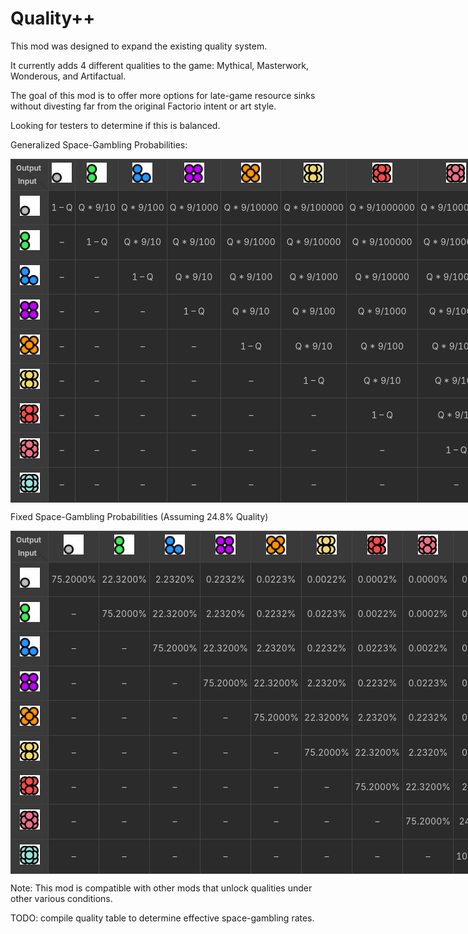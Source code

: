 # Quality++

This mod was designed to expand the existing quality system. 

It currently adds 4 different qualities to the game: Mythical, Masterwork, Wonderous, and Artifactual. 

The goal of this mod is to offer more options for late-game resource sinks without divesting far from the original Factorio intent or art style. 

Looking for testers to determine if this is balanced. 

Generalized Space-Gambling Probabilities:


<table class="wikitable" style="
    border-collapse: collapse;
    text-align: center;
    background-color: #2b2b2b;
    color: #c1c1c1;
    line-height: 1.6;
    table-layout:fixed;
    width:1150px;
    max-width: 1150px;
    align-items: center;
    justify-contents: center;
    white-space: nowrap; 
    overflow: hidden; 
    text-overflow: ellipsis;
">
  <thead>
    <tr>
      <!-- top-left corner with diagonal and labels -->
      <th style="
          width: auto;
          background: linear-gradient(
            to top right,
            #3a3a3a 49%,
            #2b2b2b 50%,
            #3a3a3a 51%
          );
          border: 1px solid #444444;
          vertical-align: middle;
          align-items: center;
          justify-contents: center;
          position: relative;
        ">
        <div style="margin-right:0.25em; text-align:right; font-size:0.85em; padding:1px;">Output</div>
        <div style="margin-left:0.25em; text-align:left;  font-size:0.85em; padding:1px;">Input</div>
      </th>
      <th style="border:1px solid #444444; background-color:#3a3a3a; padding:1px; vertical-align: middle; text-align: center;">
        <img src="./graphics/std-qualities/normal.png" width="32" height="32" alt="Normal" />
      </th>
      <th style="border:1px solid #444444; background-color:#3a3a3a; padding:1px; vertical-align: middle; text-align: center;">
        <img src="./graphics/std-qualities/uncommon.png" width="32" height="32" alt="Uncommon" />
      </th>
      <th style="border:1px solid #444444; background-color:#3a3a3a; padding:1px; vertical-align: middle; text-align: center;">
        <img src="./graphics/std-qualities/rare.png" width="32" height="32" alt="Rare" />
      </th>
      <th style="border:1px solid #444444; background-color:#3a3a3a; padding:1px; vertical-align: middle; text-align: center;">
        <img src="./graphics/std-qualities/epic.png" width="32" height="32" alt="Epic" />
      </th>
      <th style="border:1px solid #444444; background-color:#3a3a3a; padding:1px; vertical-align: middle; text-align: center;">
        <img src="./graphics/std-qualities/legendary.png" width="32" height="32" alt="Legendary" />
      </th>
      <th style="border:1px solid #444444; background-color:#3a3a3a; padding:1px; vertical-align: middle; text-align: center;">
        <img src="./graphics/icons/quality-mythical.png" width="32" height="32" alt="Mythical" />
      </th>
      <th style="border:1px solid #444444; background-color:#3a3a3a; padding:1px; vertical-align: middle; text-align: center;">
        <img src="./graphics/icons/quality-masterwork.png" width="32" height="32" alt="Masterwork" />
      </th>
      <th style="border:1px solid #444444; background-color:#3a3a3a; padding:1px; vertical-align: middle; text-align: center;">
        <img src="./graphics/icons/quality-wonderous.png" width="32" height="32" alt="Wonderous" />
      </th>
      <th style="border:1px solid #444444; background-color:#3a3a3a; padding:1px; vertical-align: middle; text-align: center;">
        <img src="./graphics/icons/quality-artifactual.png" width="32" height="32" alt="Artifactual" />
      </th>
    </tr>
  </thead>
  <tbody>    <tr>
      <th style="border:1px solid #444444; background-color:#3a3a3a; padding:8px; vertical-align: middle; text-align: center;">
        <img src="./graphics/std-qualities/normal.png" width="32" height="32" alt="Normal"  />
      </th>
        <td style="border:1px solid #444444; padding:4px; white-space: nowrap; overflow: hidden; text-overflow: ellipsis; ">1 – Q</td>
        <td style="border:1px solid #444444; padding:4px; white-space: nowrap; overflow: hidden; text-overflow: ellipsis; ">Q * 9/10</td>
        <td style="border:1px solid #444444; padding:4px; white-space: nowrap; overflow: hidden; text-overflow: ellipsis; ">Q * 9/100</td>
        <td style="border:1px solid #444444; padding:4px; white-space: nowrap; overflow: hidden; text-overflow: ellipsis; ">Q * 9/1000</td>
        <td style="border:1px solid #444444; padding:4px; white-space: nowrap; overflow: hidden; text-overflow: ellipsis; ">Q * 9/10000</td>
        <td style="border:1px solid #444444; padding:4px; white-space: nowrap; overflow: hidden; text-overflow: ellipsis; ">Q * 9/100000</td>
        <td style="border:1px solid #444444; padding:4px; white-space: nowrap; overflow: hidden; text-overflow: ellipsis; ">Q * 9/1000000</td>
        <td style="border:1px solid #444444; padding:4px; white-space: nowrap; overflow: hidden; text-overflow: ellipsis; ">Q * 9/10000000</td>
        <td style="border:1px solid #444444; padding:4px; white-space: nowrap; overflow: hidden; text-overflow: ellipsis; ">Q * 1/10000000</td>    </tr>    <tr>
      <th style="border:1px solid #444444; background-color:#3a3a3a; padding:8px; vertical-align: middle; text-align: center;">
        <img src="./graphics/std-qualities/uncommon.png" width="32" height="32" alt="Uncommon"  />
      </th>
        <td style="border:1px solid #444444; padding:4px; white-space: nowrap; overflow: hidden; text-overflow: ellipsis; ">–</td>
        <td style="border:1px solid #444444; padding:4px; white-space: nowrap; overflow: hidden; text-overflow: ellipsis; ">1 – Q</td>
        <td style="border:1px solid #444444; padding:4px; white-space: nowrap; overflow: hidden; text-overflow: ellipsis; ">Q * 9/10</td>
        <td style="border:1px solid #444444; padding:4px; white-space: nowrap; overflow: hidden; text-overflow: ellipsis; ">Q * 9/100</td>
        <td style="border:1px solid #444444; padding:4px; white-space: nowrap; overflow: hidden; text-overflow: ellipsis; ">Q * 9/1000</td>
        <td style="border:1px solid #444444; padding:4px; white-space: nowrap; overflow: hidden; text-overflow: ellipsis; ">Q * 9/10000</td>
        <td style="border:1px solid #444444; padding:4px; white-space: nowrap; overflow: hidden; text-overflow: ellipsis; ">Q * 9/100000</td>
        <td style="border:1px solid #444444; padding:4px; white-space: nowrap; overflow: hidden; text-overflow: ellipsis; ">Q * 9/1000000</td>
        <td style="border:1px solid #444444; padding:4px; white-space: nowrap; overflow: hidden; text-overflow: ellipsis; ">Q * 1/1000000</td>    </tr>    <tr>
      <th style="border:1px solid #444444; background-color:#3a3a3a; padding:8px; vertical-align: middle; text-align: center;">
        <img src="./graphics/std-qualities/rare.png" width="32" height="32" alt="Rare"  />
      </th>
        <td style="border:1px solid #444444; padding:4px; white-space: nowrap; overflow: hidden; text-overflow: ellipsis; ">–</td>
        <td style="border:1px solid #444444; padding:4px; white-space: nowrap; overflow: hidden; text-overflow: ellipsis; ">–</td>
        <td style="border:1px solid #444444; padding:4px; white-space: nowrap; overflow: hidden; text-overflow: ellipsis; ">1 – Q</td>
        <td style="border:1px solid #444444; padding:4px; white-space: nowrap; overflow: hidden; text-overflow: ellipsis; ">Q * 9/10</td>
        <td style="border:1px solid #444444; padding:4px; white-space: nowrap; overflow: hidden; text-overflow: ellipsis; ">Q * 9/100</td>
        <td style="border:1px solid #444444; padding:4px; white-space: nowrap; overflow: hidden; text-overflow: ellipsis; ">Q * 9/1000</td>
        <td style="border:1px solid #444444; padding:4px; white-space: nowrap; overflow: hidden; text-overflow: ellipsis; ">Q * 9/10000</td>
        <td style="border:1px solid #444444; padding:4px; white-space: nowrap; overflow: hidden; text-overflow: ellipsis; ">Q * 9/100000</td>
        <td style="border:1px solid #444444; padding:4px; white-space: nowrap; overflow: hidden; text-overflow: ellipsis; ">Q * 1/100000</td>    </tr>    <tr>
      <th style="border:1px solid #444444; background-color:#3a3a3a; padding:8px; vertical-align: middle; text-align: center;">
        <img src="./graphics/std-qualities/epic.png" width="32" height="32" alt="Epic"  />
      </th>
        <td style="border:1px solid #444444; padding:4px; white-space: nowrap; overflow: hidden; text-overflow: ellipsis; ">–</td>
        <td style="border:1px solid #444444; padding:4px; white-space: nowrap; overflow: hidden; text-overflow: ellipsis; ">–</td>
        <td style="border:1px solid #444444; padding:4px; white-space: nowrap; overflow: hidden; text-overflow: ellipsis; ">–</td>
        <td style="border:1px solid #444444; padding:4px; white-space: nowrap; overflow: hidden; text-overflow: ellipsis; ">1 – Q</td>
        <td style="border:1px solid #444444; padding:4px; white-space: nowrap; overflow: hidden; text-overflow: ellipsis; ">Q * 9/10</td>
        <td style="border:1px solid #444444; padding:4px; white-space: nowrap; overflow: hidden; text-overflow: ellipsis; ">Q * 9/100</td>
        <td style="border:1px solid #444444; padding:4px; white-space: nowrap; overflow: hidden; text-overflow: ellipsis; ">Q * 9/1000</td>
        <td style="border:1px solid #444444; padding:4px; white-space: nowrap; overflow: hidden; text-overflow: ellipsis; ">Q * 9/10000</td>
        <td style="border:1px solid #444444; padding:4px; white-space: nowrap; overflow: hidden; text-overflow: ellipsis; ">Q * 1/10000</td>    </tr>    <tr>
      <th style="border:1px solid #444444; background-color:#3a3a3a; padding:8px; vertical-align: middle; text-align: center;">
        <img src="./graphics/std-qualities/legendary.png" width="32" height="32" alt="Legendary"  />
      </th>
        <td style="border:1px solid #444444; padding:4px; white-space: nowrap; overflow: hidden; text-overflow: ellipsis; ">–</td>
        <td style="border:1px solid #444444; padding:4px; white-space: nowrap; overflow: hidden; text-overflow: ellipsis; ">–</td>
        <td style="border:1px solid #444444; padding:4px; white-space: nowrap; overflow: hidden; text-overflow: ellipsis; ">–</td>
        <td style="border:1px solid #444444; padding:4px; white-space: nowrap; overflow: hidden; text-overflow: ellipsis; ">–</td>
        <td style="border:1px solid #444444; padding:4px; white-space: nowrap; overflow: hidden; text-overflow: ellipsis; ">1 – Q</td>
        <td style="border:1px solid #444444; padding:4px; white-space: nowrap; overflow: hidden; text-overflow: ellipsis; ">Q * 9/10</td>
        <td style="border:1px solid #444444; padding:4px; white-space: nowrap; overflow: hidden; text-overflow: ellipsis; ">Q * 9/100</td>
        <td style="border:1px solid #444444; padding:4px; white-space: nowrap; overflow: hidden; text-overflow: ellipsis; ">Q * 9/1000</td>
        <td style="border:1px solid #444444; padding:4px; white-space: nowrap; overflow: hidden; text-overflow: ellipsis; ">Q * 1/1000</td>    </tr>    <tr>
      <th style="border:1px solid #444444; background-color:#3a3a3a; padding:8px; vertical-align: middle; text-align: center;">
        <img src="./graphics/icons/quality-mythical.png" width="32" height="32" alt="Mythical"  />
      </th>
        <td style="border:1px solid #444444; padding:4px; white-space: nowrap; overflow: hidden; text-overflow: ellipsis; ">–</td>
        <td style="border:1px solid #444444; padding:4px; white-space: nowrap; overflow: hidden; text-overflow: ellipsis; ">–</td>
        <td style="border:1px solid #444444; padding:4px; white-space: nowrap; overflow: hidden; text-overflow: ellipsis; ">–</td>
        <td style="border:1px solid #444444; padding:4px; white-space: nowrap; overflow: hidden; text-overflow: ellipsis; ">–</td>
        <td style="border:1px solid #444444; padding:4px; white-space: nowrap; overflow: hidden; text-overflow: ellipsis; ">–</td>
        <td style="border:1px solid #444444; padding:4px; white-space: nowrap; overflow: hidden; text-overflow: ellipsis; ">1 – Q</td>
        <td style="border:1px solid #444444; padding:4px; white-space: nowrap; overflow: hidden; text-overflow: ellipsis; ">Q * 9/10</td>
        <td style="border:1px solid #444444; padding:4px; white-space: nowrap; overflow: hidden; text-overflow: ellipsis; ">Q * 9/100</td>
        <td style="border:1px solid #444444; padding:4px; white-space: nowrap; overflow: hidden; text-overflow: ellipsis; ">Q * 1/100</td>    </tr>    <tr>
      <th style="border:1px solid #444444; background-color:#3a3a3a; padding:8px; vertical-align: middle; text-align: center;">
        <img src="./graphics/icons/quality-masterwork.png" width="32" height="32" alt="Masterwork"  />
      </th>
        <td style="border:1px solid #444444; padding:4px; white-space: nowrap; overflow: hidden; text-overflow: ellipsis; ">–</td>
        <td style="border:1px solid #444444; padding:4px; white-space: nowrap; overflow: hidden; text-overflow: ellipsis; ">–</td>
        <td style="border:1px solid #444444; padding:4px; white-space: nowrap; overflow: hidden; text-overflow: ellipsis; ">–</td>
        <td style="border:1px solid #444444; padding:4px; white-space: nowrap; overflow: hidden; text-overflow: ellipsis; ">–</td>
        <td style="border:1px solid #444444; padding:4px; white-space: nowrap; overflow: hidden; text-overflow: ellipsis; ">–</td>
        <td style="border:1px solid #444444; padding:4px; white-space: nowrap; overflow: hidden; text-overflow: ellipsis; ">–</td>
        <td style="border:1px solid #444444; padding:4px; white-space: nowrap; overflow: hidden; text-overflow: ellipsis; ">1 – Q</td>
        <td style="border:1px solid #444444; padding:4px; white-space: nowrap; overflow: hidden; text-overflow: ellipsis; ">Q * 9/10</td>
        <td style="border:1px solid #444444; padding:4px; white-space: nowrap; overflow: hidden; text-overflow: ellipsis; ">Q * 1/10</td>    </tr>    <tr>
      <th style="border:1px solid #444444; background-color:#3a3a3a; padding:8px; vertical-align: middle; text-align: center;">
        <img src="./graphics/icons/quality-wonderous.png" width="32" height="32" alt="Wonderous"  />
      </th>
        <td style="border:1px solid #444444; padding:4px; white-space: nowrap; overflow: hidden; text-overflow: ellipsis; ">–</td>
        <td style="border:1px solid #444444; padding:4px; white-space: nowrap; overflow: hidden; text-overflow: ellipsis; ">–</td>
        <td style="border:1px solid #444444; padding:4px; white-space: nowrap; overflow: hidden; text-overflow: ellipsis; ">–</td>
        <td style="border:1px solid #444444; padding:4px; white-space: nowrap; overflow: hidden; text-overflow: ellipsis; ">–</td>
        <td style="border:1px solid #444444; padding:4px; white-space: nowrap; overflow: hidden; text-overflow: ellipsis; ">–</td>
        <td style="border:1px solid #444444; padding:4px; white-space: nowrap; overflow: hidden; text-overflow: ellipsis; ">–</td>
        <td style="border:1px solid #444444; padding:4px; white-space: nowrap; overflow: hidden; text-overflow: ellipsis; ">–</td>
        <td style="border:1px solid #444444; padding:4px; white-space: nowrap; overflow: hidden; text-overflow: ellipsis; ">1 – Q</td>
        <td style="border:1px solid #444444; padding:4px; white-space: nowrap; overflow: hidden; text-overflow: ellipsis; ">Q</td>    </tr>    <tr>
      <th style="border:1px solid #444444; background-color:#3a3a3a; padding:8px; vertical-align: middle; text-align: center;">
        <img src="./graphics/icons/quality-artifactual.png" width="32" height="32" alt="Artifactual"  />
      </th>
        <td style="border:1px solid #444444; padding:4px; white-space: nowrap; overflow: hidden; text-overflow: ellipsis; ">–</td>
        <td style="border:1px solid #444444; padding:4px; white-space: nowrap; overflow: hidden; text-overflow: ellipsis; ">–</td>
        <td style="border:1px solid #444444; padding:4px; white-space: nowrap; overflow: hidden; text-overflow: ellipsis; ">–</td>
        <td style="border:1px solid #444444; padding:4px; white-space: nowrap; overflow: hidden; text-overflow: ellipsis; ">–</td>
        <td style="border:1px solid #444444; padding:4px; white-space: nowrap; overflow: hidden; text-overflow: ellipsis; ">–</td>
        <td style="border:1px solid #444444; padding:4px; white-space: nowrap; overflow: hidden; text-overflow: ellipsis; ">–</td>
        <td style="border:1px solid #444444; padding:4px; white-space: nowrap; overflow: hidden; text-overflow: ellipsis; ">–</td>
        <td style="border:1px solid #444444; padding:4px; white-space: nowrap; overflow: hidden; text-overflow: ellipsis; ">–</td>
        <td style="border:1px solid #444444; padding:4px; white-space: nowrap; overflow: hidden; text-overflow: ellipsis; ">1</td>    </tr>
  </tbody>
</table>    </tr>    </tr>


Fixed Space-Gambling Probabilities (Assuming 24.8% Quality)

<table class="wikitable" style="
    border-collapse: collapse;
    text-align: center;
    background-color: #2b2b2b;
    color: #c1c1c1;
    line-height: 1.6;
    table-layout:fixed;
    width:1150px;
    max-width: 1150px;
    align-items: center;
    justify-contents: center;
    white-space: nowrap; 
    overflow: hidden; 
    text-overflow: ellipsis;
">
  <thead>
    <tr>
      <!-- top-left corner with diagonal and labels -->
      <th style="
          width: auto;
          background: linear-gradient(
            to top right,
            #3a3a3a 49%,
            #2b2b2b 50%,
            #3a3a3a 51%
          );
          border: 1px solid #444444;
          vertical-align: middle;
          position: relative;
          align-items: center;
          justify-contents: center;
        ">
        <div style="margin-right:0.25em; text-align:right; font-size:0.85em; padding:1px;">Output</div>
        <div style="margin-left:0.25em; text-align:left;  font-size:0.85em; padding:1px;">Input</div>
      </th>
      <th style="border:1px solid #444444; background-color:#3a3a3a; padding:1px; vertical-align: middle; text-align: center;">
        <img src="./graphics/std-qualities/normal.png" width="32" height="32" alt="Normal" />
      </th>
      <th style="border:1px solid #444444; background-color:#3a3a3a; padding:1px; vertical-align: middle; text-align: center;">
        <img src="./graphics/std-qualities/uncommon.png" width="32" height="32" alt="Uncommon" />
      </th>
      <th style="border:1px solid #444444; background-color:#3a3a3a; padding:1px; vertical-align: middle; text-align: center;">
        <img src="./graphics/std-qualities/rare.png" width="32" height="32" alt="Rare" />
      </th>
      <th style="border:1px solid #444444; background-color:#3a3a3a; padding:1px; vertical-align: middle; text-align: center;">
        <img src="./graphics/std-qualities/epic.png" width="32" height="32" alt="Epic" />
      </th>
      <th style="border:1px solid #444444; background-color:#3a3a3a; padding:1px; vertical-align: middle; text-align: center;">
        <img src="./graphics/std-qualities/legendary.png" width="32" height="32" alt="Legendary" />
      </th>
      <th style="border:1px solid #444444; background-color:#3a3a3a; padding:1px; vertical-align: middle; text-align: center;">
        <img src="./graphics/icons/quality-mythical.png" width="32" height="32" alt="Mythical" />
      </th>
      <th style="border:1px solid #444444; background-color:#3a3a3a; padding:1px; vertical-align: middle; text-align: center;">
        <img src="./graphics/icons/quality-masterwork.png" width="32" height="32" alt="Masterwork" />
      </th>
      <th style="border:1px solid #444444; background-color:#3a3a3a; padding:1px; vertical-align: middle; text-align: center;">
        <img src="./graphics/icons/quality-wonderous.png" width="32" height="32" alt="Wonderous" />
      </th>
      <th style="border:1px solid #444444; background-color:#3a3a3a; padding:1px; vertical-align: middle; text-align: center;">
        <img src="./graphics/icons/quality-artifactual.png" width="32" height="32" alt="Artifactual" />
      </th>
    </tr>
  </thead>
  <tbody>    <tr>
      <th style="border:1px solid #444444; background-color:#3a3a3a; padding:8px; vertical-align: middle; text-align: center;">
        <img src="./graphics/std-qualities/normal.png" width="32" height="32" alt="Normal" />
      </th>
      <td style="border:1px solid #444444; padding:4px; white-space: nowrap; overflow: hidden; text-overflow: ellipsis;">75.2000%</td>
      <td style="border:1px solid #444444; padding:4px; white-space: nowrap; overflow: hidden; text-overflow: ellipsis;">22.3200%</td>
      <td style="border:1px solid #444444; padding:4px; white-space: nowrap; overflow: hidden; text-overflow: ellipsis;">2.2320%</td>
      <td style="border:1px solid #444444; padding:4px; white-space: nowrap; overflow: hidden; text-overflow: ellipsis;">0.2232%</td>
      <td style="border:1px solid #444444; padding:4px; white-space: nowrap; overflow: hidden; text-overflow: ellipsis;">0.0223%</td>
      <td style="border:1px solid #444444; padding:4px; white-space: nowrap; overflow: hidden; text-overflow: ellipsis;">0.0022%</td>
      <td style="border:1px solid #444444; padding:4px; white-space: nowrap; overflow: hidden; text-overflow: ellipsis;">0.0002%</td>
      <td style="border:1px solid #444444; padding:4px; white-space: nowrap; overflow: hidden; text-overflow: ellipsis;">0.0000%</td>
      <td style="border:1px solid #444444; padding:4px; white-space: nowrap; overflow: hidden; text-overflow: ellipsis;">0.0000%</td>    </tr>    <tr>
      <th style="border:1px solid #444444; background-color:#3a3a3a; padding:8px; vertical-align: middle; text-align: center;">
        <img src="./graphics/std-qualities/uncommon.png" width="32" height="32" alt="Uncommon" />
      </th>
      <td style="border:1px solid #444444; padding:4px; white-space: nowrap; overflow: hidden; text-overflow: ellipsis;">–</td>
      <td style="border:1px solid #444444; padding:4px; white-space: nowrap; overflow: hidden; text-overflow: ellipsis;">75.2000%</td>
      <td style="border:1px solid #444444; padding:4px; white-space: nowrap; overflow: hidden; text-overflow: ellipsis;">22.3200%</td>
      <td style="border:1px solid #444444; padding:4px; white-space: nowrap; overflow: hidden; text-overflow: ellipsis;">2.2320%</td>
      <td style="border:1px solid #444444; padding:4px; white-space: nowrap; overflow: hidden; text-overflow: ellipsis;">0.2232%</td>
      <td style="border:1px solid #444444; padding:4px; white-space: nowrap; overflow: hidden; text-overflow: ellipsis;">0.0223%</td>
      <td style="border:1px solid #444444; padding:4px; white-space: nowrap; overflow: hidden; text-overflow: ellipsis;">0.0022%</td>
      <td style="border:1px solid #444444; padding:4px; white-space: nowrap; overflow: hidden; text-overflow: ellipsis;">0.0002%</td>
      <td style="border:1px solid #444444; padding:4px; white-space: nowrap; overflow: hidden; text-overflow: ellipsis;">0.0000%</td>    </tr>    <tr>
      <th style="border:1px solid #444444; background-color:#3a3a3a; padding:8px; vertical-align: middle; text-align: center;">
        <img src="./graphics/std-qualities/rare.png" width="32" height="32" alt="Rare" />
      </th>
      <td style="border:1px solid #444444; padding:4px; white-space: nowrap; overflow: hidden; text-overflow: ellipsis;">–</td>
      <td style="border:1px solid #444444; padding:4px; white-space: nowrap; overflow: hidden; text-overflow: ellipsis;">–</td>
      <td style="border:1px solid #444444; padding:4px; white-space: nowrap; overflow: hidden; text-overflow: ellipsis;">75.2000%</td>
      <td style="border:1px solid #444444; padding:4px; white-space: nowrap; overflow: hidden; text-overflow: ellipsis;">22.3200%</td>
      <td style="border:1px solid #444444; padding:4px; white-space: nowrap; overflow: hidden; text-overflow: ellipsis;">2.2320%</td>
      <td style="border:1px solid #444444; padding:4px; white-space: nowrap; overflow: hidden; text-overflow: ellipsis;">0.2232%</td>
      <td style="border:1px solid #444444; padding:4px; white-space: nowrap; overflow: hidden; text-overflow: ellipsis;">0.0223%</td>
      <td style="border:1px solid #444444; padding:4px; white-space: nowrap; overflow: hidden; text-overflow: ellipsis;">0.0022%</td>
      <td style="border:1px solid #444444; padding:4px; white-space: nowrap; overflow: hidden; text-overflow: ellipsis;">0.0002%</td>    </tr>    <tr>
      <th style="border:1px solid #444444; background-color:#3a3a3a; padding:8px; vertical-align: middle; text-align: center;">
        <img src="./graphics/std-qualities/epic.png" width="32" height="32" alt="Epic" />
      </th>
      <td style="border:1px solid #444444; padding:4px; white-space: nowrap; overflow: hidden; text-overflow: ellipsis;">–</td>
      <td style="border:1px solid #444444; padding:4px; white-space: nowrap; overflow: hidden; text-overflow: ellipsis;">–</td>
      <td style="border:1px solid #444444; padding:4px; white-space: nowrap; overflow: hidden; text-overflow: ellipsis;">–</td>
      <td style="border:1px solid #444444; padding:4px; white-space: nowrap; overflow: hidden; text-overflow: ellipsis;">75.2000%</td>
      <td style="border:1px solid #444444; padding:4px; white-space: nowrap; overflow: hidden; text-overflow: ellipsis;">22.3200%</td>
      <td style="border:1px solid #444444; padding:4px; white-space: nowrap; overflow: hidden; text-overflow: ellipsis;">2.2320%</td>
      <td style="border:1px solid #444444; padding:4px; white-space: nowrap; overflow: hidden; text-overflow: ellipsis;">0.2232%</td>
      <td style="border:1px solid #444444; padding:4px; white-space: nowrap; overflow: hidden; text-overflow: ellipsis;">0.0223%</td>
      <td style="border:1px solid #444444; padding:4px; white-space: nowrap; overflow: hidden; text-overflow: ellipsis;">0.0025%</td>    </tr>    <tr>
      <th style="border:1px solid #444444; background-color:#3a3a3a; padding:8px; vertical-align: middle; text-align: center;">
        <img src="./graphics/std-qualities/legendary.png" width="32" height="32" alt="Legendary" />
      </th>
      <td style="border:1px solid #444444; padding:4px; white-space: nowrap; overflow: hidden; text-overflow: ellipsis;">–</td>
      <td style="border:1px solid #444444; padding:4px; white-space: nowrap; overflow: hidden; text-overflow: ellipsis;">–</td>
      <td style="border:1px solid #444444; padding:4px; white-space: nowrap; overflow: hidden; text-overflow: ellipsis;">–</td>
      <td style="border:1px solid #444444; padding:4px; white-space: nowrap; overflow: hidden; text-overflow: ellipsis;">–</td>
      <td style="border:1px solid #444444; padding:4px; white-space: nowrap; overflow: hidden; text-overflow: ellipsis;">75.2000%</td>
      <td style="border:1px solid #444444; padding:4px; white-space: nowrap; overflow: hidden; text-overflow: ellipsis;">22.3200%</td>
      <td style="border:1px solid #444444; padding:4px; white-space: nowrap; overflow: hidden; text-overflow: ellipsis;">2.2320%</td>
      <td style="border:1px solid #444444; padding:4px; white-space: nowrap; overflow: hidden; text-overflow: ellipsis;">0.2232%</td>
      <td style="border:1px solid #444444; padding:4px; white-space: nowrap; overflow: hidden; text-overflow: ellipsis;">0.0248%</td>    </tr>    <tr>
      <th style="border:1px solid #444444; background-color:#3a3a3a; padding:8px; vertical-align: middle; text-align: center;">
        <img src="./graphics/icons/quality-mythical.png" width="32" height="32" alt="Mythical" />
      </th>
      <td style="border:1px solid #444444; padding:4px; white-space: nowrap; overflow: hidden; text-overflow: ellipsis;">–</td>
      <td style="border:1px solid #444444; padding:4px; white-space: nowrap; overflow: hidden; text-overflow: ellipsis;">–</td>
      <td style="border:1px solid #444444; padding:4px; white-space: nowrap; overflow: hidden; text-overflow: ellipsis;">–</td>
      <td style="border:1px solid #444444; padding:4px; white-space: nowrap; overflow: hidden; text-overflow: ellipsis;">–</td>
      <td style="border:1px solid #444444; padding:4px; white-space: nowrap; overflow: hidden; text-overflow: ellipsis;">–</td>
      <td style="border:1px solid #444444; padding:4px; white-space: nowrap; overflow: hidden; text-overflow: ellipsis;">75.2000%</td>
      <td style="border:1px solid #444444; padding:4px; white-space: nowrap; overflow: hidden; text-overflow: ellipsis;">22.3200%</td>
      <td style="border:1px solid #444444; padding:4px; white-space: nowrap; overflow: hidden; text-overflow: ellipsis;">2.2320%</td>
      <td style="border:1px solid #444444; padding:4px; white-space: nowrap; overflow: hidden; text-overflow: ellipsis;">0.2480%</td>    </tr>    <tr>
      <th style="border:1px solid #444444; background-color:#3a3a3a; padding:8px; vertical-align: middle; text-align: center;">
        <img src="./graphics/icons/quality-masterwork.png" width="32" height="32" alt="Masterwork" />
      </th>
      <td style="border:1px solid #444444; padding:4px; white-space: nowrap; overflow: hidden; text-overflow: ellipsis;">–</td>
      <td style="border:1px solid #444444; padding:4px; white-space: nowrap; overflow: hidden; text-overflow: ellipsis;">–</td>
      <td style="border:1px solid #444444; padding:4px; white-space: nowrap; overflow: hidden; text-overflow: ellipsis;">–</td>
      <td style="border:1px solid #444444; padding:4px; white-space: nowrap; overflow: hidden; text-overflow: ellipsis;">–</td>
      <td style="border:1px solid #444444; padding:4px; white-space: nowrap; overflow: hidden; text-overflow: ellipsis;">–</td>
      <td style="border:1px solid #444444; padding:4px; white-space: nowrap; overflow: hidden; text-overflow: ellipsis;">–</td>
      <td style="border:1px solid #444444; padding:4px; white-space: nowrap; overflow: hidden; text-overflow: ellipsis;">75.2000%</td>
      <td style="border:1px solid #444444; padding:4px; white-space: nowrap; overflow: hidden; text-overflow: ellipsis;">22.3200%</td>
      <td style="border:1px solid #444444; padding:4px; white-space: nowrap; overflow: hidden; text-overflow: ellipsis;">2.4800%</td>    </tr>    <tr>
      <th style="border:1px solid #444444; background-color:#3a3a3a; padding:8px; vertical-align: middle; text-align: center;">
        <img src="./graphics/icons/quality-wonderous.png" width="32" height="32" alt="Wonderous" />
      </th>
      <td style="border:1px solid #444444; padding:4px; white-space: nowrap; overflow: hidden; text-overflow: ellipsis;">–</td>
      <td style="border:1px solid #444444; padding:4px; white-space: nowrap; overflow: hidden; text-overflow: ellipsis;">–</td>
      <td style="border:1px solid #444444; padding:4px; white-space: nowrap; overflow: hidden; text-overflow: ellipsis;">–</td>
      <td style="border:1px solid #444444; padding:4px; white-space: nowrap; overflow: hidden; text-overflow: ellipsis;">–</td>
      <td style="border:1px solid #444444; padding:4px; white-space: nowrap; overflow: hidden; text-overflow: ellipsis;">–</td>
      <td style="border:1px solid #444444; padding:4px; white-space: nowrap; overflow: hidden; text-overflow: ellipsis;">–</td>
      <td style="border:1px solid #444444; padding:4px; white-space: nowrap; overflow: hidden; text-overflow: ellipsis;">–</td>
      <td style="border:1px solid #444444; padding:4px; white-space: nowrap; overflow: hidden; text-overflow: ellipsis;">75.2000%</td>
      <td style="border:1px solid #444444; padding:4px; white-space: nowrap; overflow: hidden; text-overflow: ellipsis;">24.8000%</td>    </tr>    <tr>
      <th style="border:1px solid #444444; background-color:#3a3a3a; padding:8px; vertical-align: middle; text-align: center;">
        <img src="./graphics/icons/quality-artifactual.png" width="32" height="32" alt="Artifactual" />
      </th>
      <td style="border:1px solid #444444; padding:4px; white-space: nowrap; overflow: hidden; text-overflow: ellipsis;">–</td>
      <td style="border:1px solid #444444; padding:4px; white-space: nowrap; overflow: hidden; text-overflow: ellipsis;">–</td>
      <td style="border:1px solid #444444; padding:4px; white-space: nowrap; overflow: hidden; text-overflow: ellipsis;">–</td>
      <td style="border:1px solid #444444; padding:4px; white-space: nowrap; overflow: hidden; text-overflow: ellipsis;">–</td>
      <td style="border:1px solid #444444; padding:4px; white-space: nowrap; overflow: hidden; text-overflow: ellipsis;">–</td>
      <td style="border:1px solid #444444; padding:4px; white-space: nowrap; overflow: hidden; text-overflow: ellipsis;">–</td>
      <td style="border:1px solid #444444; padding:4px; white-space: nowrap; overflow: hidden; text-overflow: ellipsis;">–</td>
      <td style="border:1px solid #444444; padding:4px; white-space: nowrap; overflow: hidden; text-overflow: ellipsis;">–</td>
      <td style="border:1px solid #444444; padding:4px; white-space: nowrap; overflow: hidden; text-overflow: ellipsis;">100.0000%</td>    </tr>    </tr>
  </tbody>
</table>

Note: This mod is compatible with other mods that unlock qualities under other various conditions.

TODO: compile quality table to determine effective space-gambling rates.
